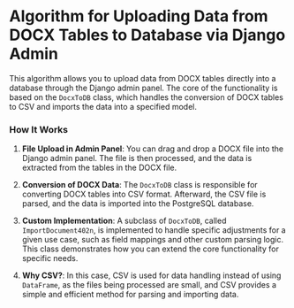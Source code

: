 # Algorithm for Uploading Data from DOCX Tables to Database via Django Admin

This algorithm allows you to upload data from DOCX tables directly into a database through the Django admin panel. The core of the functionality is based on the `DocxToDB` class, which handles the conversion of DOCX tables to CSV and imports the data into a specified model.

### How It Works

1. **File Upload in Admin Panel**: 
   You can drag and drop a DOCX file into the Django admin panel. The file is then processed, and the data is extracted from the tables in the DOCX file.
   
2. **Conversion of DOCX Data**:
   The `DocxToDB` class is responsible for converting DOCX tables into CSV format. Afterward, the CSV file is parsed, and the data is imported into the PostgreSQL database.

3. **Custom Implementation**:
   A subclass of `DocxToDB`, called `ImportDocument402n`, is implemented to handle specific adjustments for a given use case, such as field mappings and other custom parsing logic. This class demonstrates how you can extend the core functionality for specific needs.

4. **Why CSV?**:
   In this case, CSV is used for data handling instead of using `DataFrame`, as the files being processed are small, and CSV provides a simple and efficient method for parsing and importing data.

